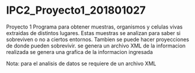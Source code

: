 # IPC2_Proyecto1_201801027
Proyecto 1
Programa para obtener muestras, organismos y celulas vivas
extraidas de distintos lugares.
Estas muestras se analizan para saber si sobreviven o 
no a ciertos entornos. 
Tambien se puede hacer proyecciones de donde pueden
sobrevivir.
se genera un archivo XML de la informacion realizada
se genera una grafica de la informacion ingresada

Nota: para el analisis de datos se requiere de un archivo XML